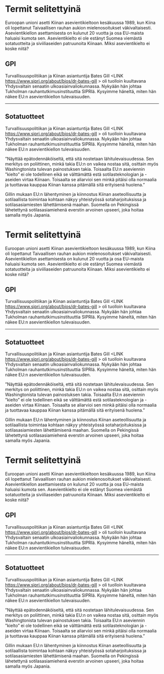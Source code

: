 # Termit selitettyinä

Euroopan unioni asetti Kiinan asevientikieltoon kesäkuussa 1989, kun Kiina oli lopettanut Taivaallisen rauhan aukion mielenosoitukset väkivaltaisesti. Asevientikiellon asettamisesta on kulunut 20 vuotta ja osa EU-maista haluaisi kumota sen. Asevientikielto ei ole estänyt Suomea viemästä sotatuotteita ja siviiliaseiden patruunoita Kiinaan. Miksi asevientikielto ei koske niitä?

## GPI

Turvallisuuspolitiikan ja Kiinan asiantuntija Bates Gill <LINK https://www.sipri.org/about/bios/dr-bates-gill > oli tuolloin kuultavana Yhdysvaltain senaatin ulkoasiainvaliokunnassa. Nykyään hän johtaa Tukholman rauhantutkimusinstituuttia SIPRIä. Kysyimme häneltä, miten hän näkee EU:n asevientikiellon tulevaisuuden.

---

## Sotatuotteet

Turvallisuuspolitiikan ja Kiinan asiantuntija Bates Gill <LINK https://www.sipri.org/about/bios/dr-bates-gill > oli tuolloin kuultavana Yhdysvaltain senaatin ulkoasiainvaliokunnassa. Nykyään hän johtaa Tukholman rauhantutkimusinstituuttia SIPRIä. Kysyimme häneltä, miten hän näkee EU:n asevientikiellon tulevaisuuden.

”Näyttää epätodennäköiseltä, että sitä nostetaan lähitulevaisuudessa. Sen merkitys on poliittinen,
minkä takia EU:n on vaikea nostaa sitä, osittain myös Washingtonista tulevan painostuksen takia.
Toisaalta EU:n aseviennin ”kielto” ei ole todellinen eikä se välttämättä estä sotilasteknologian ja -aseiden virtaa Kiinaan. Toisaalta se aliarvioi sen minkä pitäisi olla normaalia ja tuottavaa kauppaa Kiinan kanssa pitämällä sitä erityisenä huolena.”

Gillin mukaan EU:n lähentyminen ja kiinnostus Kiinan aseteollisuutta ja sotilaallista toimintaa
kohtaan näkyy yhteistyössä sotaharjoituksissa ja sotilasasiamiesten lähettämisenä maahan. Suomella on Pekingissä lähetettynä sotilasasiamiehenä everstin arvoinen upseeri, joka hoitaa samalla myös Japania.

# Termit selitettyinä

Euroopan unioni asetti Kiinan asevientikieltoon kesäkuussa 1989, kun Kiina oli lopettanut Taivaallisen rauhan aukion mielenosoitukset väkivaltaisesti. Asevientikiellon asettamisesta on kulunut 20 vuotta ja osa EU-maista haluaisi kumota sen. Asevientikielto ei ole estänyt Suomea viemästä sotatuotteita ja siviiliaseiden patruunoita Kiinaan. Miksi asevientikielto ei koske niitä?

## GPI

Turvallisuuspolitiikan ja Kiinan asiantuntija Bates Gill <LINK https://www.sipri.org/about/bios/dr-bates-gill > oli tuolloin kuultavana Yhdysvaltain senaatin ulkoasiainvaliokunnassa. Nykyään hän johtaa Tukholman rauhantutkimusinstituuttia SIPRIä. Kysyimme häneltä, miten hän näkee EU:n asevientikiellon tulevaisuuden.

---

## Sotatuotteet

Turvallisuuspolitiikan ja Kiinan asiantuntija Bates Gill <LINK https://www.sipri.org/about/bios/dr-bates-gill > oli tuolloin kuultavana Yhdysvaltain senaatin ulkoasiainvaliokunnassa. Nykyään hän johtaa Tukholman rauhantutkimusinstituuttia SIPRIä. Kysyimme häneltä, miten hän näkee EU:n asevientikiellon tulevaisuuden.

”Näyttää epätodennäköiseltä, että sitä nostetaan lähitulevaisuudessa. Sen merkitys on poliittinen,
minkä takia EU:n on vaikea nostaa sitä, osittain myös Washingtonista tulevan painostuksen takia.
Toisaalta EU:n aseviennin ”kielto” ei ole todellinen eikä se välttämättä estä sotilasteknologian ja -aseiden virtaa Kiinaan. Toisaalta se aliarvioi sen minkä pitäisi olla normaalia ja tuottavaa kauppaa Kiinan kanssa pitämällä sitä erityisenä huolena.”

Gillin mukaan EU:n lähentyminen ja kiinnostus Kiinan aseteollisuutta ja sotilaallista toimintaa
kohtaan näkyy yhteistyössä sotaharjoituksissa ja sotilasasiamiesten lähettämisenä maahan. Suomella on Pekingissä lähetettynä sotilasasiamiehenä everstin arvoinen upseeri, joka hoitaa samalla myös Japania.

# Termit selitettyinä

Euroopan unioni asetti Kiinan asevientikieltoon kesäkuussa 1989, kun Kiina oli lopettanut Taivaallisen rauhan aukion mielenosoitukset väkivaltaisesti. Asevientikiellon asettamisesta on kulunut 20 vuotta ja osa EU-maista haluaisi kumota sen. Asevientikielto ei ole estänyt Suomea viemästä sotatuotteita ja siviiliaseiden patruunoita Kiinaan. Miksi asevientikielto ei koske niitä?

## GPI<a name="gpi" />

Turvallisuuspolitiikan ja Kiinan asiantuntija Bates Gill <LINK https://www.sipri.org/about/bios/dr-bates-gill > oli tuolloin kuultavana Yhdysvaltain senaatin ulkoasiainvaliokunnassa. Nykyään hän johtaa Tukholman rauhantutkimusinstituuttia SIPRIä. Kysyimme häneltä, miten hän näkee EU:n asevientikiellon tulevaisuuden.

---

## Sotatuotteet

Turvallisuuspolitiikan ja Kiinan asiantuntija Bates Gill <LINK https://www.sipri.org/about/bios/dr-bates-gill > oli tuolloin kuultavana Yhdysvaltain senaatin ulkoasiainvaliokunnassa. Nykyään hän johtaa Tukholman rauhantutkimusinstituuttia SIPRIä. Kysyimme häneltä, miten hän näkee EU:n asevientikiellon tulevaisuuden.

”Näyttää epätodennäköiseltä, että sitä nostetaan lähitulevaisuudessa. Sen merkitys on poliittinen,
minkä takia EU:n on vaikea nostaa sitä, osittain myös Washingtonista tulevan painostuksen takia.
Toisaalta EU:n aseviennin ”kielto” ei ole todellinen eikä se välttämättä estä sotilasteknologian ja -aseiden virtaa Kiinaan. Toisaalta se aliarvioi sen minkä pitäisi olla normaalia ja tuottavaa kauppaa Kiinan kanssa pitämällä sitä erityisenä huolena.”

Gillin mukaan EU:n lähentyminen ja kiinnostus Kiinan aseteollisuutta ja sotilaallista toimintaa
kohtaan näkyy yhteistyössä sotaharjoituksissa ja sotilasasiamiesten lähettämisenä maahan. Suomella on Pekingissä lähetettynä sotilasasiamiehenä everstin arvoinen upseeri, joka hoitaa samalla myös Japania.
